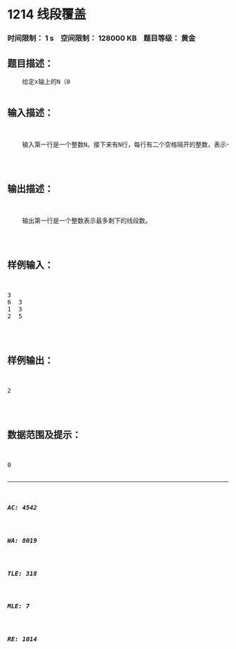 # 1214 线段覆盖   
### 时间限制： 1 s&nbsp;&nbsp;&nbsp;&nbsp;空间限制： 128000 KB&nbsp;&nbsp;&nbsp;&nbsp;题目等级： 黄金  
## 题目描述：  

<pre>
    给定x轴上的N（0<N<100）条线段，每个线段由它的二个端点a_I和b_I确定，I=1,2,……N.这些坐标都是区间（－999，999）的整数。有些线段之间会相互交叠或覆盖。请你编写一个程序，从给出的线段中去掉尽量少的线段，使得剩下的线段两两之间没有内部公共点。所谓的内部公共点是指一个点同时属于两条线段且至少在其中一条线段的内部（即除去端点的部分）。
</pre>
  
  
## 输入描述：  

<pre>
    输入第一行是一个整数N。接下来有N行，每行有二个空格隔开的整数，表示一条线段的二个端点的坐标。
</pre>
  
  
## 输出描述：  

<pre>
    输出第一行是一个整数表示最多剩下的线段数。
</pre>
  
  
## 样例输入：  

<pre>
3
6  3
1  3
2  5
</pre>
  
  
## 样例输出：  

<pre>
2
</pre>
  
  
## 数据范围及提示：  

<pre>
0<N<100
</pre>
  
  
***  

##### AC: 4542  
##### WA: 8019  
##### TLE: 318  
##### MLE: 7  
##### RE: 1014  
